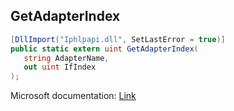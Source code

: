 ## GetAdapterIndex

```csharp
[DllImport("Iphlpapi.dll", SetLastError = true)]
public static extern uint GetAdapterIndex(
   string AdapterName,
   out uint IfIndex
);
```

Microsoft documentation: [Link](https://docs.microsoft.com/en-us/windows/win32/api/iphlpapi/nf-iphlpapi-getadapterindex)
